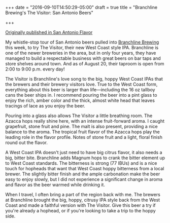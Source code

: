 +++
date = "2016-09-10T14:50:29-05:00"
draft = true
title = "Branchline Brewing's The Visitor: San Antonio Beers"

+++

[Originally published in San Antonio Flavor](//www.saflavor.com/branchline-brewings-visitor-san-antonio-beers/ "Permalink to Branchline Brewing's The Visitor: San Antonio Beers")

My whistle-stop tour of San Antonio beers pulled into [Branchline Brewing][1] this week, to try The Visitor, their new West Coast style IPA. Branchline is one of the newer breweries in the area, but in only four years, they have managed to build a respectable business with great beers on bar taps and store shelves around town. And as of August 20, their taproom is open from 2:00 to 9:00 p.m. every day!

The Visitor is Branchline's love song to the big, hoppy West Coast IPAs that the brewers and their brewery visitors love. True to the West Coast form, everything about this beer is larger than life—including the 16 oz tallboy cans the beer ships in. I recommend pouring the beer into a pint glass to enjoy the rich, amber color and the thick, almost white head that leaves tracings of lace as you enjoy the beer.

Pouring into a glass also allows The Visitor a little breathing room. The Azacca hops really shine here, with an intense fruit-forward aroma. I caught grapefruit, stone fruit and pine. The malt is also present, providing a nice balance to the aroma. The tropical fruit flavor of the Azacca hops play the leading role in the flavor profile. Notes of stone fruit and a light, floral finish round out the flavor.

A West Coast IPA doesn't just need to have big citrus flavor, it also needs a big, bitter bite. Branchline adds Magnum hops to crank the bitter element up to West Coast standards. The bitterness is strong (77 IBUs) and is a nice touch for hopheads that want that West Coast hoppy bitterness from a local brewer. The slightly bitter finish and the ample carbonation make the beer easy to enjoy slowly, but I did not experience a significant change in aroma and flavor as the beer warmed while drinking it.

When I travel, I often bring a part of the region back with me. The brewers at Branchline brought the big, hoppy, citrusy IPA style back from the West Coast and made a faithful version with The Visitor. Give this beer a try if you're already a hophead, or if you're looking to take a trip to the hoppy side.

[1]: //www.branchlinebrewing.com/
[2]: //store.saflavor.com/?utm_source=blog&utm_medium=saflavor&utm_content=2016blogfooter&utm_campaign=storefront
[3]: //saflavor.us3.list-manage.com/subscribe?u=fa130b3de2bd1e9510fee23c0&id=2c091cc19f "SA Flavor Newsletter"
[4]: //facebook.com/saflavor "SA Flavor | Facebook"
[5]: //twitter.com/saflavor "SA Flavor | Twitter"
